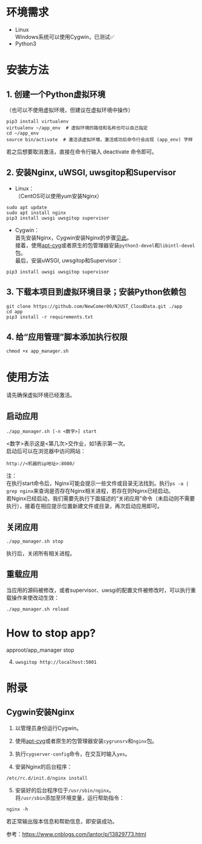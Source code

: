 # 环境需求
* Linux  
Windows系统可以使用Cygwin，已测试✅
* Python3

# 安装方法
## 1. 创建一个Python虚拟环境
（也可以不使用虚拟环境，但建议在虚拟环境中操作）
```
pip3 install virtualenv
virtualenv ~/app_env  # 虚拟环境的路径和名称也可以自己指定
cd ~/app_env
source bin/activate  # 激活该虚拟环境，激活成功后命令行会出现 (app_env) 字样
```
若之后想要取消激活，直接在命令行输入 deactivate 命令即可。

## 2. 安装Nginx, uWSGI, uwsgitop和Supervisor

* Linux：  
（CentOS可以使用yum安装Nginx）
```
sudo apt update
sudo apt install nginx
pip3 install uwsgi uwsgitop supervisor
```

* Cygwin：  
首先安装Nginx，Cygwin安装Nginx的步骤[见此](##Cygwin安装Nginx)。  
接着，使用[apt-cyg](https://github.com/transcode-open/apt-cyg)或者原生的包管理器安装```python3-devel```和```libintl-devel```包。  
最后，安装uWSGI, uwsgitop和Supervisor：
```
pip3 install uwsgi uwsgitop supervisor
```

## 3. 下载本项目到虚拟环境目录；安装Python依赖包
```
git clone https://github.com/NewComer00/NJUST_CloudData.git ./app
cd app
pip3 install -r requirements.txt
```

## 4. 给“应用管理”脚本添加执行权限
```
chmod +x app_manager.sh
```

# 使用方法
请先确保虚拟环境已经激活。
## 启动应用
```
./app_manager.sh [-n <数字>] start
```
<数字>表示这是<第几次>交作业，如1表示第一次。  
启动后可以在浏览器中访问网站：
```
http://<机器的ip地址>:8080/
```
注：  
在执行start命令后，Nginx可能会提示一些文件或目录无法找到。执行```ps -a | grep nginx```来查询是否存在Nginx相关进程，若存在则Nginx已经启动。  
若Nginx已经启动，我们需要先执行下面描述的“关闭应用”命令（未启动则不需要执行），接着在相应提示位置新建文件或目录，再次启动应用即可。
## 关闭应用
```
./app_manager.sh stop
```
执行后，关闭所有相关进程。
## 重载应用
当应用的源码被修改，或者supervisor、uwsgi的配置文件被修改时，可以执行重载操作来使改动生效：
```
./app_manager.sh reload
```

# How to stop app?
approot/app_manager stop

4. ```uwsgitop http://localhost:5001```

# 附录

## Cygwin安装Nginx
1. 以管理员身份运行Cygwin。

2. 使用[apt-cyg](https://github.com/transcode-open/apt-cyg)或者原生的包管理器安装```cygrunsrv```和```nginx```包。

3. 执行```cygserver-config```命令，在交互时输入```yes```。

4. 安装Nginx的后台程序：
```
/etc/rc.d/init.d/nginx install
```

5. 安装好的后台程序位于```/usr/sbin/nginx```。  
将```/usr/sbin```添加至环境变量，运行帮助指令：
```
nginx -h
```
若正常输出版本信息和帮助信息，即安装成功。

参考：https://www.cnblogs.com/lantor/p/13829773.html
